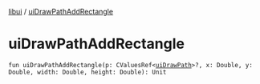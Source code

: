 [libui](README.md) / [uiDrawPathAddRectangle](ui-draw-path-add-rectangle.md)

# uiDrawPathAddRectangle

`fun uiDrawPathAddRectangle(p: CValuesRef<`[`uiDrawPath`](ui-draw-path.md)`>?, x: Double, y: Double, width: Double, height: Double): Unit`
